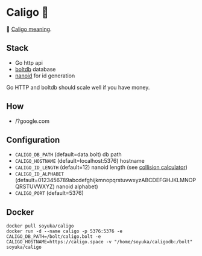 # Caligo 🧿

🧿 [Caligo meaning](https://fr.wiktionary.org/wiki/caligo#la).

## Stack

- Go http api
- [boltdb](https://github.com/etcd-io/bbolt) database
- [nanoid](https://github.com/matoous/go-nanoid) for id generation

Go HTTP and boltdb should scale well if you have money.

## How

- /?google.com

## Configuration

- `CALIGO_DB_PATH` (default=data.bolt) db path
- `CALIGO_HOSTNAME` (default=localhost:5376) hostname
- `CALIGO_ID_LENGTH` (default=12) nanoid length (see [collision calculator](https://zelark.github.io/nano-id-cc/))
- `CALIGO_ID_ALPHABET` (default=0123456789abcdefghijkmnopqrstuvwxyzABCDEFGHJKLMNOPQRSTUVWXYZ) nanoid alphabet)
- `CALIGO_PORT` (default=5376)

## Docker

```
docker pull soyuka/caligo
docker run -d --name caligo -p 5376:5376 -e CALIGO_DB_PATH=/bolt/caligo.bolt -e CALIGO_HOSTNAME=https://caligo.space -v "/home/soyuka/caligodb:/bolt" soyuka/caligo
```
